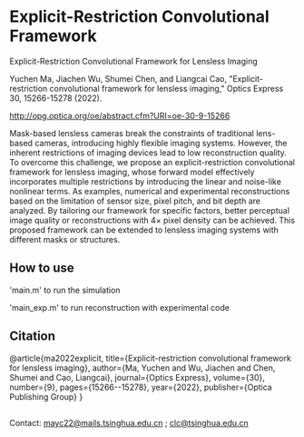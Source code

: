 # Explicit-Restriction Convolutional Framework
Explicit-Restriction Convolutional Framework for Lensless Imaging

Yuchen Ma, Jiachen Wu, Shumei Chen, and Liangcai Cao, "Explicit-restriction convolutional framework for lensless imaging," Optics Express 30, 15266-15278 (2022).

http://opg.optica.org/oe/abstract.cfm?URI=oe-30-9-15266

Mask-based lensless cameras break the constraints of traditional lens-based cameras, introducing highly flexible imaging systems. However, the inherent restrictions of imaging devices lead to low reconstruction quality. To overcome this challenge, we propose an explicit-restriction convolutional framework for lensless imaging, whose forward model effectively incorporates multiple restrictions by introducing the linear and noise-like nonlinear terms. As examples, numerical and experimental reconstructions based on the limitation of sensor size, pixel pitch, and bit depth are analyzed. By tailoring our framework for specific factors, better perceptual image quality or reconstructions with 4&#x00D7; pixel density can be achieved. This proposed framework can be extended to lensless imaging systems with different masks or structures.

## How to use

'main.m' to run the simulation

'main_exp.m' to run reconstruction with experimental code

## Citation
@article{ma2022explicit,
  title={Explicit-restriction convolutional framework for lensless imaging},
  author={Ma, Yuchen and Wu, Jiachen and Chen, Shumei and Cao, Liangcai},
  journal={Optics Express},
  volume={30},
  number={9},
  pages={15266--15278},
  year={2022},
  publisher={Optica Publishing Group}
}

##
Contact: mayc22@mails.tsinghua.edu.cn ; clc@tsinghua.edu.cn


